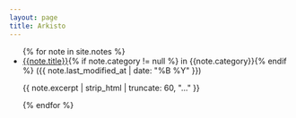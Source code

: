 ```yaml
---
layout: page
title: Arkisto
---
```

<ul class="archive">
{% for note in site.notes %}
<li><a href="{{ note.url }}{%- if site.use_html_extension -%}.html{%- endif -%}" class="internal-link">{{note.title}}</a>{% if note.category != null %} in {{note.category}}{% endif %} <span>({{ note.last_modified_at | date: "%B %Y" }})</span><p>{{ note.excerpt | strip_html | truncate: 60, "..." }}</p></li>
{% endfor %}
</ul>
